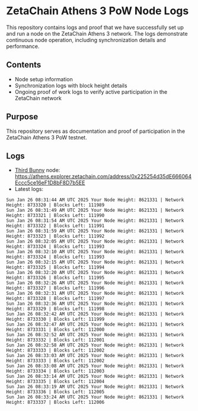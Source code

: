 # ZetaChain Athens 3 PoW Node Logs
This repository contains logs and proof that we have successfully set up and run a node on the ZetaChain Athens 3 network. The logs demonstrate continuous node operation, including synchronization details and performance.

## Contents
- Node setup information
- Synchronization logs with block height details
- Ongoing proof of work logs to verify active participation in the ZetaChain network

## Purpose
This repository serves as documentation and proof of participation in the ZetaChain Athens 3 PoW testnet.

## Logs

- [Third Bunny](https://thirdbunny.xyz/) node: https://athens.explorer.zetachain.com/address/0x225254d35dE666064Eccc5ce16eF1D8bF8D7b5EE
- Latest logs:
```
Sun Jan 26 08:31:44 AM UTC 2025 Your Node Height: 8621331 | Network Height: 8733320 | Blocks Left: 111989
Sun Jan 26 08:31:49 AM UTC 2025 Your Node Height: 8621331 | Network Height: 8733321 | Blocks Left: 111990
Sun Jan 26 08:31:54 AM UTC 2025 Your Node Height: 8621331 | Network Height: 8733322 | Blocks Left: 111991
Sun Jan 26 08:31:59 AM UTC 2025 Your Node Height: 8621331 | Network Height: 8733323 | Blocks Left: 111992
Sun Jan 26 08:32:05 AM UTC 2025 Your Node Height: 8621331 | Network Height: 8733324 | Blocks Left: 111993
Sun Jan 26 08:32:10 AM UTC 2025 Your Node Height: 8621331 | Network Height: 8733324 | Blocks Left: 111993
Sun Jan 26 08:32:15 AM UTC 2025 Your Node Height: 8621331 | Network Height: 8733325 | Blocks Left: 111994
Sun Jan 26 08:32:20 AM UTC 2025 Your Node Height: 8621331 | Network Height: 8733326 | Blocks Left: 111995
Sun Jan 26 08:32:26 AM UTC 2025 Your Node Height: 8621331 | Network Height: 8733327 | Blocks Left: 111996
Sun Jan 26 08:32:31 AM UTC 2025 Your Node Height: 8621331 | Network Height: 8733328 | Blocks Left: 111997
Sun Jan 26 08:32:36 AM UTC 2025 Your Node Height: 8621331 | Network Height: 8733329 | Blocks Left: 111998
Sun Jan 26 08:32:42 AM UTC 2025 Your Node Height: 8621331 | Network Height: 8733330 | Blocks Left: 111999
Sun Jan 26 08:32:47 AM UTC 2025 Your Node Height: 8621331 | Network Height: 8733331 | Blocks Left: 112000
Sun Jan 26 08:32:52 AM UTC 2025 Your Node Height: 8621331 | Network Height: 8733332 | Blocks Left: 112001
Sun Jan 26 08:32:58 AM UTC 2025 Your Node Height: 8621331 | Network Height: 8733333 | Blocks Left: 112002
Sun Jan 26 08:33:03 AM UTC 2025 Your Node Height: 8621331 | Network Height: 8733333 | Blocks Left: 112002
Sun Jan 26 08:33:08 AM UTC 2025 Your Node Height: 8621331 | Network Height: 8733334 | Blocks Left: 112003
Sun Jan 26 08:33:14 AM UTC 2025 Your Node Height: 8621331 | Network Height: 8733335 | Blocks Left: 112004
Sun Jan 26 08:33:19 AM UTC 2025 Your Node Height: 8621331 | Network Height: 8733336 | Blocks Left: 112005
Sun Jan 26 08:33:24 AM UTC 2025 Your Node Height: 8621331 | Network Height: 8733337 | Blocks Left: 112006
```
